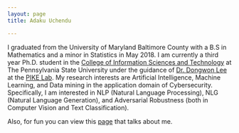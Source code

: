 ```yaml
---
layout: page
title: Adaku Uchendu 

---
```

I graduated from the University of Maryland Baltimore County with a B.S in Mathematics and a minor 
in Statistics in May 2018. I am currently a third year Ph.D. student in the [College of Information Sciences and Technology](https://ist.psu.edu/) at The
Pennsylvania State University under the guidance of [Dr. Dongwon Lee](http://pike.psu.edu/dongwon/) at the [PIKE Lab](http://pike.psu.edu/). My research interests are Artificial Intelligence, Machine Learning, and 
Data mining in the application domain of Cybersecurity. 
Specifically, I am interested in NLP (Natural Language Processing), NLG (Natural Language Generation), and Adversarial Robustness (both in Computer Vision and Text Classification).


Also, for fun you can view this [page](https://news.umbc.edu/adaku-uchendu-to-extend-passion-for-mathematics-through-information-sciences-ph-d-at-penn-state/) that talks about me. 
